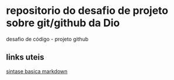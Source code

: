 # repositorio do desafio de projeto sobre git/github da Dio
desafio de código - projeto github 
## links uteis
[sintase basica markdown](https://www.markdownguide.org/)

